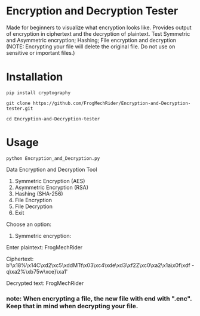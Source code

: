 # Encryption and Decryption Tester

Made for beginners to visualize what encryption looks like. Provides output of encryption in ciphertext and the decryption of plaintext. Test Symmetric and Asymmetric encryption; Hashing; File encryption and decryption (NOTE: Encrypting your file will delete the original file. Do not use on sensitive or important files.)

# Installation

```
pip install cryptography

git clone https://github.com/FrogMechRider/Encryption-and-Decryption-tester.git

cd Encryption-and-Decryption-tester

```

# Usage

```
python Encryption_and_Decryption.py

```

Data Encryption and Decryption Tool
1. Symmetric Encryption (AES)
2. Asymmetric Encryption (RSA)
3. Hashing (SHA-256)
4. File Encryption
5. File Decryption
6. Exit

Choose an option:

1. Symmetric encryption:

Enter plaintext: FrogMechRider

Ciphertext: b'\x18%\x14C\xd2\xc5\xddMTt\x03\xc4\xde\xd3\xf2Z\xc0\xa2\x1a\x0f\xdf -q\xa2%\xb75w\xce}\xa1'

Decrypted text: FrogMechRider

### note: When encrypting a file, the new file with end with ".enc". Keep that in mind when decrypting your file.

